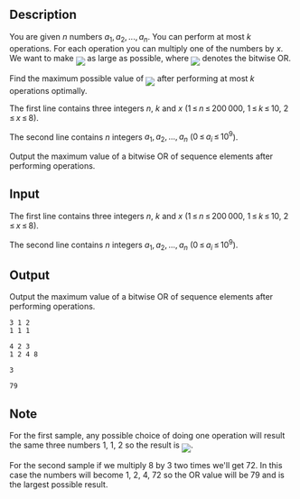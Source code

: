 ## Description

<div><p>You are given <span class="tex-span"><i>n</i></span> numbers <span class="tex-span"><i>a</i><sub class="lower-index">1</sub>, <i>a</i><sub class="lower-index">2</sub>, ..., <i>a</i><sub class="lower-index"><i>n</i></sub></span>. You can perform at most <span class="tex-span"><i>k</i></span> operations. For each operation you can multiply one of the numbers by <span class="tex-span"><i>x</i></span>. We want to make <img align="middle" class="tex-formula" src="file://0Uwh4Z2k.png" style="max-width: 100.0%;max-height: 100.0%;"> as large as possible, where <img align="middle" class="tex-formula" src="file://66Nh03sv.png" style="max-width: 100.0%;max-height: 100.0%;"> denotes the bitwise OR. </p><p>Find the maximum possible value of <img align="middle" class="tex-formula" src="file://67EMkVWr.png" style="max-width: 100.0%;max-height: 100.0%;"> after performing at most <span class="tex-span"><i>k</i></span> operations optimally.</p></div><div class="input-specification"><p>The first line contains three integers <span class="tex-span"><i>n</i></span>, <span class="tex-span"><i>k</i></span> and <span class="tex-span"><i>x</i></span> (<span class="tex-span">1 ≤ <i>n</i> ≤ 200 000</span>, <span class="tex-span">1 ≤ <i>k</i> ≤ 10</span>, <span class="tex-span">2 ≤ <i>x</i> ≤ 8</span>).</p><p>The second line contains <span class="tex-span"><i>n</i></span> integers <span class="tex-span"><i>a</i><sub class="lower-index">1</sub>, <i>a</i><sub class="lower-index">2</sub>, ..., <i>a</i><sub class="lower-index"><i>n</i></sub></span> (<span class="tex-span">0 ≤ <i>a</i><sub class="lower-index"><i>i</i></sub> ≤ 10<sup class="upper-index">9</sup></span>).</p></div><div class="output-specification"><p>Output the maximum value of a bitwise OR of sequence elements after performing operations.</p></div>

## Input

<p>The first line contains three integers <span class="tex-span"><i>n</i></span>, <span class="tex-span"><i>k</i></span> and <span class="tex-span"><i>x</i></span> (<span class="tex-span">1 ≤ <i>n</i> ≤ 200 000</span>, <span class="tex-span">1 ≤ <i>k</i> ≤ 10</span>, <span class="tex-span">2 ≤ <i>x</i> ≤ 8</span>).</p><p>The second line contains <span class="tex-span"><i>n</i></span> integers <span class="tex-span"><i>a</i><sub class="lower-index">1</sub>, <i>a</i><sub class="lower-index">2</sub>, ..., <i>a</i><sub class="lower-index"><i>n</i></sub></span> (<span class="tex-span">0 ≤ <i>a</i><sub class="lower-index"><i>i</i></sub> ≤ 10<sup class="upper-index">9</sup></span>).</p>

## Output

<p>Output the maximum value of a bitwise OR of sequence elements after performing operations.</p>





```input1
3 1 2
1 1 1

```




```input2
4 2 3
1 2 4 8

```




```output1
3

```




```output2
79

```



## Note

<p>For the first sample, any possible choice of doing one operation will result the same three numbers <span class="tex-span">1</span>, <span class="tex-span">1</span>, <span class="tex-span">2</span> so the result is <img align="middle" class="tex-formula" src="file://EJp6WErE.png" style="max-width: 100.0%;max-height: 100.0%;">. </p><p>For the second sample if we multiply <span class="tex-span">8</span> by <span class="tex-span">3</span> two times we'll get <span class="tex-span">72</span>. In this case the numbers will become <span class="tex-span">1</span>, <span class="tex-span">2</span>, <span class="tex-span">4</span>, <span class="tex-span">72</span> so the OR value will be <span class="tex-span">79</span> and is the largest possible result.</p>

